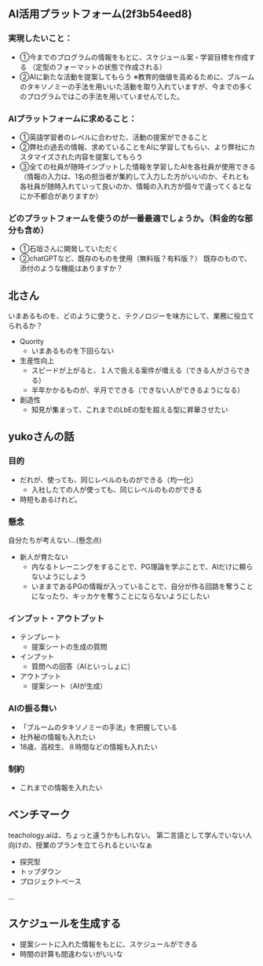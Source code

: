 AI活用プラットフォーム(2f3b54eed8)
---

### 実現したいこと：
- ①今までのプログラムの情報をもとに、スケジュール案・学習目標を作成する
（定型のフォーマットの状態で作成される）
- ②AIに新たな活動を提案してもらう
※教育的価値を高めるために、ブルームのタキソノミーの手法を用いいた活動を取り入れていますが、今までの多くのプログラムではこの手法を用いていませんでした。

### AIプラットフォームに求めること：
- ①英語学習者のレベルに合わせた、活動の提案ができること
- ②弊社の過去の情報、求めていることをAIに学習してもらい、より弊社にカスタマイズされた内容を提案してもらう
- ③全ての社員が随時インプットした情報を学習したAIを各社員が使用できる
（情報の入力は、1名の担当者が集約して入力した方がいいのか、それとも各社員が随時入れていって良いのか、情報の入れ方が個々で違ってくるとなにか不都合がありますか）

### どのプラットフォームを使うのが一番最適でしょうか。（料金的な部分も含め）
- ①石垣さんに開発していただく
- ②chatGPTなど、既存のものを使用（無料版？有料版？）
既存のもので、添付のような機能はありますか？


## 北さん
いまあるものを、どのように使うと、テクノロジーを味方にして、業務に役立てられるか？

- Quority
  - いまあるものを下回らない
- 生産性向上
  - スピードが上がると、１人で扱える案件が増える（できる人がさらできる）
  - 半年かかるものが、半月でできる（できない人ができるようになる）
- 創造性
  - 知見が集まって、これまでのLbEの型を超える型に昇華させたい

## yukoさんの話
### 目的
- だれが、使っても、同じレベルのものができる（均一化）
  - 入社したての人が使っても、同じレベルのものができる
- 時短もあるけれど。

### 懸念
自分たちが考えない...(懸念点)
- 新人が育たない
  - 内なるトレーニングをすることで、PG理論を学ぶことで、AIだけに頼らないようにしよう
  - いままであるPGの情報が入っていることで、自分が作る回路を奪うことになったり、キッカケを奪うことにならないようにしたい

### インプット・アウトプット
- テンプレート
  - 提案シートの生成の質問
- インプット
  - 質問への回答（AIといっしょに）
- アウトプット
  - 提案シート（AIが生成）

### AIの振る舞い
- 「ブルームのタキソノミーの手法」を把握している
- 社外秘の情報も入れたい
- 18歳、高校生、８時間などの情報も入れたい

### 制約
- これまでの情報を入れたい


## ベンチマーク
teachology.aiは、ちょっと違うかもしれない。
第二言語として学んでいない人向けの、授業のプランを立てられるといいなぁ

- 探究型
- トップダウン
- プロジェクトベース


...


## スケジュールを生成する
- 提案シートに入れた情報をもとに、スケジュールができる
- 時間の計算も間違わないがいいな

